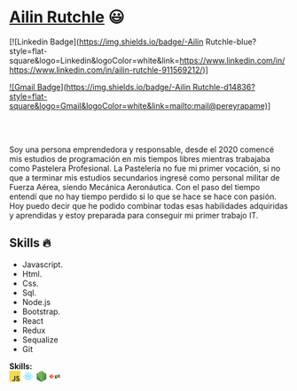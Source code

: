 # <a href="https://www.linkedin.com/in/ailin-rutchle-911569212/">Ailin Rutchle</a> :smiley:
 [![Linkedin Badge](https://img.shields.io/badge/-Ailin Rutchle-blue?style=flat-square&logo=Linkedin&logoColor=white&link=https://www.linkedin.com/in/https://www.linkedin.com/in/ailin-rutchle-911569212/)]

[![Gmail Badge](https://img.shields.io/badge/-Ailin Rutchle-d14836?style=flat-square&logo=Gmail&logoColor=white&link=mailto:mail@pereyrapame)](mailto:ailintango@gmail.com)]

<br/>
<br/>

Soy una persona emprendedora y responsable, desde el 2020 comencé mis estudios de programación en mis tiempos libres mientras trabajaba como Pastelera Profesional. La Pastelería no fue mi primer vocación, si no que a terminar mis estudios secundarios ingresé como personal militar de Fuerza Aérea, siendo Mecánica Aeronáutica.  Con el paso del tiempo entendí que no hay tiempo perdido si lo que se hace se hace con pasión. Hoy puedo decir que he podido combinar  todas esas habilidades adquiridas y aprendidas y estoy preparada para conseguir mi primer trabajo IT.

## Skills  :fire:
- Javascript.
- Html.
- Css.
- Sql.
- Node.js
- Bootstrap.
- React
- Redux
- Sequalize
- Git

**Skills:**  
<code><img height="20" src="https://raw.githubusercontent.com/github/explore/80688e429a7d4ef2fca1e82350fe8e3517d3494d/topics/javascript/javascript.png"></code>
<code><img height="20" src="https://raw.githubusercontent.com/github/explore/80688e429a7d4ef2fca1e82350fe8e3517d3494d/topics/react/react.png"></code>
<code><img height="20" src="https://raw.githubusercontent.com/github/explore/80688e429a7d4ef2fca1e82350fe8e3517d3494d/topics/nodejs/nodejs.png"></code>
<code><img height="20" src="https://raw.githubusercontent.com/github/explore/80688e429a7d4ef2fca1e82350fe8e3517d3494d/topics/git/git.png"></code> 



</div>
